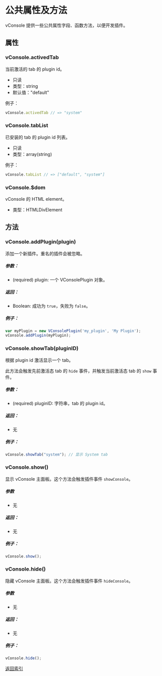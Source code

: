 公共属性及方法
==============================

vConsole 提供一些公共属性字段、函数方法，以便开发插件。

## 属性


### vConsole.activedTab

当前激活的 tab 的 plugin id。

- 只读
- 类型：string
- 默认值："default"

例子：

```javascript
vConsole.activedTab // => "system"
```


### vConsole.tabList

已安装的 tab 的 plugin id 列表。

- 只读
- 类型：array(string)

例子：

```javascript
vConsole.tabList // => ["default", "system"]
```


### vConsole.$dom

vConsole 的 HTML element。

- 类型：HTMLDivElement



## 方法


### vConsole.addPlugin(plugin)

添加一个新插件。重名的插件会被忽略。

##### 参数：
- (required) plugin: 一个 VConsolePlugin 对象。

##### 返回：
- Boolean: 成功为 `true`，失败为 `false`。

##### 例子：

```javascript
var myPlugin = new VConsolePlugin('my_plugin', 'My Plugin');
vConsole.addPlugin(myPlugin);
```


### vConsole.showTab(pluginID)

根据 plugin id 激活显示一个 tab。

此方法会触发先前激活态 tab 的 `hide` 事件，并触发当前激活态 tab 的 `show` 事件。

##### 参数：
- (required) pluginID: 字符串，tab 的 plugin id。

##### 返回：
- 无

##### 例子：

```javascript
vConsole.showTab("system"); // 显示 System tab
```


### vConsole.show()

显示 vConsole 主面板。这个方法会触发插件事件 `showConsole`。

##### 参数
- 无

##### 返回：
- 无

##### 例子：

```javascript
vConsole.show();
```


### vConsole.hide()

隐藏 vConsole 主面板。这个方法会触发插件事件 `hideConsole`。

##### 参数
- 无

##### 返回：
- 无

##### 例子：

```javascript
vConsole.hide();
```


[返回索引](./a_doc_index_CN.md)